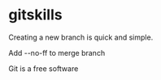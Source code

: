 # gitskills


Creating a new branch is quick and simple.

Add  --no-ff  to merge branch

Git is a free software